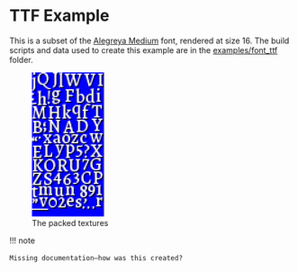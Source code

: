 # TTF Example

This is a subset of the [Alegreya Medium][alegreya] font, rendered at size 16. The build scripts and data used to create this example are in the [examples/font_ttf][font_ttf] folder.

[alegreya]: https://fonts.google.com/specimen/Alegreya
[font_ttf]: https://github.com/depp/skelly64/tree/main/examples/font_ttf

<figure>
  <img src="alegreya.png" width="128" height="256" alt="Glyphs from the Alegreya font, packed into a texture">
  <figcaption>The packed textures</figcaption>
</figure>

!!! note

    Missing documentation—how was this created?
